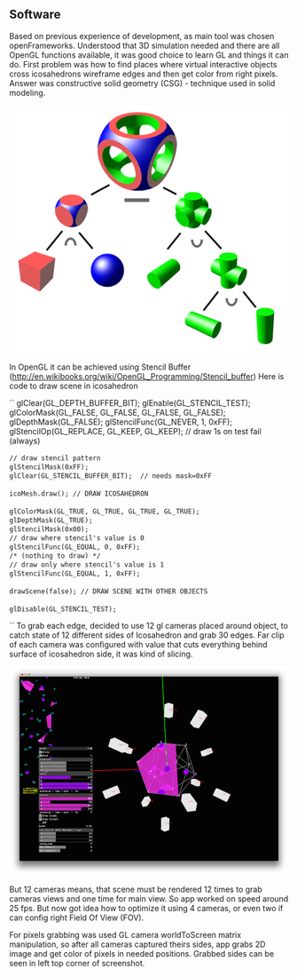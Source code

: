 ## Software

Based on previous experience of development, as main tool was chosen openFrameworks. Understood that 3D simulation needed and there are all OpenGL functions available, it was good choice to learn GL and things it can do. First problem was how to find places where virtual interactive objects cross icosahedrons wireframe edges and then get color from right pixels. Answer was constructive solid geometry (CSG) - technique used in solid modeling. 

![CSG Tree](../project_images/542px-Csg_tree.png "CSG Tree")

In OpenGL it can be achieved using Stencil Buffer (http://en.wikibooks.org/wiki/OpenGL_Programming/Stencil_buffer)
Here is code to draw scene in icosahedron

``
    glClear(GL_DEPTH_BUFFER_BIT);
    glEnable(GL_STENCIL_TEST);
    glColorMask(GL_FALSE, GL_FALSE, GL_FALSE, GL_FALSE);
    glDepthMask(GL_FALSE);
    glStencilFunc(GL_NEVER, 1, 0xFF);
    glStencilOp(GL_REPLACE, GL_KEEP, GL_KEEP);  // draw 1s on test fail (always)
    
    // draw stencil pattern
    glStencilMask(0xFF);
    glClear(GL_STENCIL_BUFFER_BIT);  // needs mask=0xFF
    
    icoMesh.draw(); // DRAW ICOSAHEDRON
    
    glColorMask(GL_TRUE, GL_TRUE, GL_TRUE, GL_TRUE);
    glDepthMask(GL_TRUE);
    glStencilMask(0x00);
    // draw where stencil's value is 0
    glStencilFunc(GL_EQUAL, 0, 0xFF);
    /* (nothing to draw) */
    // draw only where stencil's value is 1
    glStencilFunc(GL_EQUAL, 1, 0xFF);
    
    drawScene(false); // DRAW SCENE WITH OTHER OBJECTS
    
    glDisable(GL_STENCIL_TEST);
``
To grab each edge, decided to use 12 gl cameras placed around object, to catch state of 12 different sides of Icosahedron and grab 30 edges. Far clip of each camera was configured with value that cuts everything behind surface of icosahedron side, it was kind of slicing.

![Software screenshot with cameras](../project_images/soft_screenshot_cams.png "Software screenshot with cameras")

But 12 cameras means, that scene must be rendered 12 times to grab cameras views and one time for main view. So app worked on speed around 25 fps. But now got idea how to optimize it using 4 cameras, or even two if can config right Field Of View (FOV).

For pixels grabbing was used GL camera worldToScreen matrix manipulation, so after all cameras captured theirs sides, app grabs 2D image and get color of pixels in needed positions. Grabbed sides can be seen in left top corner of screenshot.


